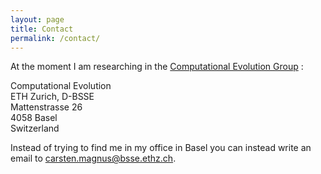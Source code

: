 ```yaml
---
layout: page
title: Contact
permalink: /contact/
---
```


At the moment I am researching in the [Computational Evolution Group](http://www.bsse.ethz.ch/cevo) :

Computational Evolution  
  ETH Zurich, D-BSSE  
  Mattenstrasse 26  
  4058 Basel  
  Switzerland  

Instead of trying to find me in my office in Basel you can instead write an email to <carsten.magnus@bsse.ethz.ch>.
